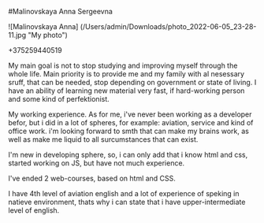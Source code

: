 #Malinovskaya Anna Sergeevna

![Malinovskaya Anna] (/Users/admin/Downloads/photo_2022-06-05_23-28-11.jpg "My photo")

+375259440519

My main goal is not to stop studying and improving myself through the whole life. Main priority is to provide me and my family with al nesessary sruff, that can be needed, stop depending on government or state of living. I have an ability of learning new material very fast, if hard-working person and some kind of perfektionist. 

My working experience. As for me, i've never been working as a developer befor, but i did in a lot of spheres, for example: aviation, service and kind of office work. i'm looking forward to smth that can make my brains work, as well as make me liquid to all surcumstances that can exist.

I'm new in developing sphere, so, i can only add that i know html and css, started working on JS, but have not much experience.

I've ended 2 web-courses, based on html and CSS.

I have 4th level of aviation english and a lot of experience of speking in natieve environment, thats why i can state that i have upper-intermediate level of english.